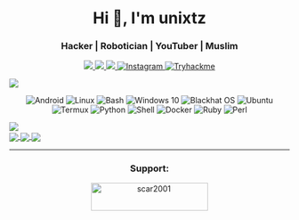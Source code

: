 <h1 align="center">Hi 👋, I'm unixtz</h1>
<h3 align="center">Hacker | Robotician | YouTuber | Muslim</h3>


<p align="center">
  <!-- GitHub Profile Followers Badge -->
  <a href="https://github.com/iamunixtz">
    <img src="https://img.shields.io/github/followers/iamunixtz?style=social&label=Follow&color=brightgreen" />
  </a>

  <!-- GitHub Profile Stars Badge -->
  <a href="https://github.com/iamunixtz">
    <img src="https://img.shields.io/github/stars/iamunixtz?style=social&label=Stars&color=blue" />
  </a>

  <!-- GitHub Profile Visitors Badge -->
  <a href="https://github.com/iamunixtz">
    <img src="https://hits.seeyoufarm.com/api/count/incr/badge.svg?url=https%3A%2F%2Fgithub.com%2Fiamunixtz&title=Visitors&count_bg=%230073EB" />
  </a>

  <!-- Instagram Badge -->
  <a href="https://www.instagram.com/unixtz">
    <img alt="Instagram" src="https://img.shields.io/badge/Instagram-red?style=social&logo=instagram" />
  </a>
    <!-- Instagram Badge -->
  <a href="https://www.tryhackme.com/p/unixtz">
    <img alt="Tryhackme" src="https://img.shields.io/badge/tryhackme-red?style=social&logo=tryhackme" />
  </a>
</p>
<p align="center" style="font-family: courier;">


</p>

<!-- GitHub Score & Language Used -->
  <a href="https://wangchujiang.com/">
    <img src="https://github-readme-stats-one-mu-82.vercel.app/api?username=iamunixtz&show_icons=true&icon_color=805AD5&text_color=718096&bg_color=ffffff&hide_title=true&hide_border=true&hide=contribs,issues" />
  </a>
</p>

<p align="center">

  <!-- Platforms -->
  <img alt="Android" src="https://img.shields.io/badge/Android-3DDC84?style=flat-square&logo=android&logoColor=white" />
  <img alt="Linux" src="https://img.shields.io/badge/Linux-FCC624?style=flat-square&logo=linux&logoColor=black" />
  <img alt="Bash" src="https://img.shields.io/badge/Bash-4EAA25?style=flat-square&logo=gnu-bash&logoColor=white" />
  <img alt="Windows 10" src="https://img.shields.io/badge/Windows-0078D6?style=flat-square&logo=windows&logoColor=white" />

  <!-- Operating Systems -->
  <img alt="Blackhat OS" src="https://img.shields.io/badge/Blackhat-000000?style=flat-square&logo=linux&logoColor=white" />
  <img alt="Ubuntu" src="https://img.shields.io/badge/Ubuntu-E95420?style=flat-square&logo=ubuntu&logoColor=white" />
  <img alt="Termux" src="https://img.shields.io/badge/Termux-21BA4C?style=flat-square&logo=linux&logoColor=white" /> 

  <!-- Programming Languages -->
  <img alt="Python" src="https://img.shields.io/badge/Python-3776AB?style=flat-square&logo=python&logoColor=white" />
  <img alt="Shell" src="https://img.shields.io/badge/Shell-5391FE?style=flat-square&logo=gnu-bash&logoColor=white" />
  <img alt="Docker" src="https://img.shields.io/badge/Docker-2496ED?style=flat-square&logo=docker&logoColor=white" />
  <img alt="Ruby" src="https://img.shields.io/badge/Ruby-CC342D?style=flat-square&logo=ruby&logoColor=white" />
  <img alt="Perl" src="https://img.shields.io/badge/Perl-39457E?style=flat-square&logo=perl&logoColor=white" />
</p>

<a href="https://github.com/iamunixtz/Termux-Hydra/">
   <img align="center" src="https://github-readme-stats.anuraghazra1.vercel.app/api/pin/?username=iamunixtz&repo=Termux-Hydra&theme=material-palenight" />
</a>
<br>
<a href="https://github.com/iamunixtz/Iamunixtz/">
   <img align="center" src="https://github-readme-stats.anuraghazra1.vercel.app/api/pin/?username=iamunixtz&repo=Iamunixtz&theme=material-palenight" />
</a>
<a href="https://github.com/iamunixtz/Termux-Hydra/">
  <img align="center" src="https://github-readme-stats.anuraghazra1.vercel.app/api/pin/?username=iamunixtz&repo=Termux-Ngrok&theme=material-palenight" />
</a>

<a href="https://github.com/iamunixtz/Url-Inspector/">
<img align="center" src="https://github-readme-stats.anuraghazra1.vercel.app/api/pin/?username=iamunixtz&repo=Url-Inspector&theme=material-palenight" />

</a>


----
<h3 align="center">Support:</h3>
<p align="center"><a href="https://www.buymeacoffee.com/unixtz"> <img align="center" src="https://cdn.buymeacoffee.com/buttons/v2/default-yellow.png" height="50" width="210" alt="scar2001" /></a></p>
